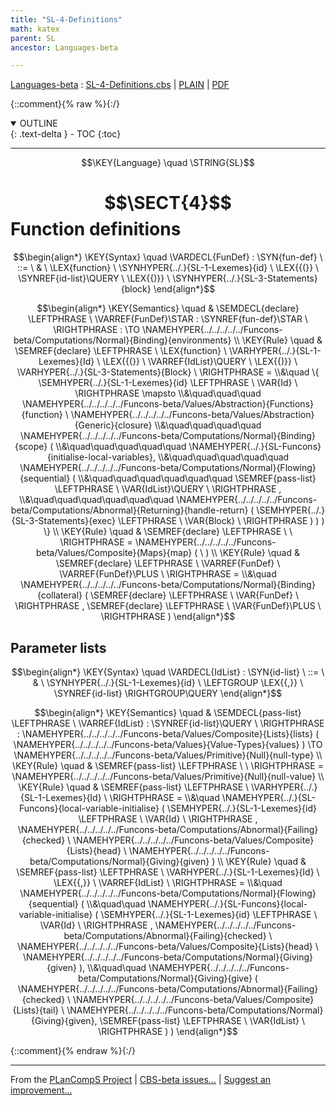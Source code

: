 ```yaml
---
title: "SL-4-Definitions"
math: katex
parent: SL
ancestor: Languages-beta

---
```

[Languages-beta] : [SL-4-Definitions.cbs] \| [PLAIN] \| [PDF]

{::comment}{% raw %}{:/}
<details open markdown="block">
  <summary>
    OUTLINE
  </summary>
  {: .text-delta }
- TOC
{:toc}
</details>


----

$$\KEY{Language} \quad \STRING{SL}$$

# $$\SECT{4}$$ Function definitions
           


$$\begin{align*}
  \KEY{Syntax} \quad
    \VARDECL{FunDef} : \SYN{fun-def}
      \ ::= \ & \
      \LEX{function} \ \SYNHYPER{../.}{SL-1-Lexemes}{id} \ \LEX{{(}} \ \SYNREF{id-list}\QUERY \ \LEX{{)}} \ \SYNHYPER{../.}{SL-3-Statements}{block}
\end{align*}$$

$$\begin{align*}
  \KEY{Semantics} \quad
  & \SEMDECL{declare} \LEFTPHRASE \ \VARREF{FunDef}\STAR : \SYNREF{fun-def}\STAR \ \RIGHTPHRASE  
    :  \TO \NAMEHYPER{../../../../../Funcons-beta/Computations/Normal}{Binding}{environments} 
\\
  \KEY{Rule} \quad
    & \SEMREF{declare} \LEFTPHRASE \
                            \LEX{function} \ \VARHYPER{../.}{SL-1-Lexemes}{Id} \ \LEX{{(}} \ \VARREF{IdList}\QUERY \ \LEX{{)}} \ \VARHYPER{../.}{SL-3-Statements}{Block} \
                          \RIGHTPHRASE  = \\&\quad
      \{ \SEMHYPER{../.}{SL-1-Lexemes}{id} \LEFTPHRASE \
                               \VAR{Id} \
                             \RIGHTPHRASE  \mapsto \\&\quad\quad\quad
           \NAMEHYPER{../../../../../Funcons-beta/Values/Abstraction}{Functions}{function} \ 
             \NAMEHYPER{../../../../../Funcons-beta/Values/Abstraction}{Generic}{closure} \\&\quad\quad\quad\quad 
               \NAMEHYPER{../../../../../Funcons-beta/Computations/Normal}{Binding}{scope}
                 ( \\&\quad\quad\quad\quad\quad \NAMEHYPER{../.}{SL-Funcons}{initialise-local-variables}, \\&\quad\quad\quad\quad\quad
                        \NAMEHYPER{../../../../../Funcons-beta/Computations/Normal}{Flowing}{sequential}
                         ( \\&\quad\quad\quad\quad\quad\quad \SEMREF{pass-list} \LEFTPHRASE \
                                                     \VAR{IdList}\QUERY \
                                                   \RIGHTPHRASE , \\&\quad\quad\quad\quad\quad\quad
                                \NAMEHYPER{../../../../../Funcons-beta/Computations/Abnormal}{Returning}{handle-return}
                                 (  \SEMHYPER{../.}{SL-3-Statements}{exec} \LEFTPHRASE \
                                                             \VAR{Block} \
                                                           \RIGHTPHRASE  ) ) ) \}
\\
  \KEY{Rule} \quad
    & \SEMREF{declare} \LEFTPHRASE \
                             \
                          \RIGHTPHRASE  = 
      \NAMEHYPER{../../../../../Funcons-beta/Values/Composite}{Maps}{map}
        (   \  )
\\
  \KEY{Rule} \quad
    & \SEMREF{declare} \LEFTPHRASE \
                            \VARREF{FunDef} \ \VARREF{FunDef}\PLUS \
                          \RIGHTPHRASE  = \\&\quad
      \NAMEHYPER{../../../../../Funcons-beta/Computations/Normal}{Binding}{collateral}
        (  \SEMREF{declare} \LEFTPHRASE \
                                    \VAR{FunDef} \
                                  \RIGHTPHRASE , 
               \SEMREF{declare} \LEFTPHRASE \
                                    \VAR{FunDef}\PLUS \
                                  \RIGHTPHRASE  )
\end{align*}$$

## Parameter lists
               


$$\begin{align*}
  \KEY{Syntax} \quad
    \VARDECL{IdList} : \SYN{id-list}
      \ ::= \ & \
      \SYNHYPER{../.}{SL-1-Lexemes}{id} \ \LEFTGROUP \LEX{{,}} \ \SYNREF{id-list} \RIGHTGROUP\QUERY
\end{align*}$$

$$\begin{align*}
  \KEY{Semantics} \quad
  & \SEMDECL{pass-list} \LEFTPHRASE \ \VARREF{IdList} : \SYNREF{id-list}\QUERY \ \RIGHTPHRASE  
    : \NAMEHYPER{../../../../../Funcons-beta/Values/Composite}{Lists}{lists}
        (  \NAMEHYPER{../../../../../Funcons-beta/Values}{Value-Types}{values} ) \TO \NAMEHYPER{../../../../../Funcons-beta/Values/Primitive}{Null}{null-type} 
\\
  \KEY{Rule} \quad
    & \SEMREF{pass-list} \LEFTPHRASE \
                             \
                          \RIGHTPHRASE  = 
      \NAMEHYPER{../../../../../Funcons-beta/Values/Primitive}{Null}{null-value}
\\
  \KEY{Rule} \quad
    & \SEMREF{pass-list} \LEFTPHRASE \
                            \VARHYPER{../.}{SL-1-Lexemes}{Id} \
                          \RIGHTPHRASE  = \\&\quad
      \NAMEHYPER{../.}{SL-Funcons}{local-variable-initialise}
        (  \SEMHYPER{../.}{SL-1-Lexemes}{id} \LEFTPHRASE \
                                    \VAR{Id} \
                                  \RIGHTPHRASE , 
               \NAMEHYPER{../../../../../Funcons-beta/Computations/Abnormal}{Failing}{checked} \ 
                \NAMEHYPER{../../../../../Funcons-beta/Values/Composite}{Lists}{head} \ 
                  \NAMEHYPER{../../../../../Funcons-beta/Computations/Normal}{Giving}{given} )
\\
  \KEY{Rule} \quad
    & \SEMREF{pass-list} \LEFTPHRASE \
                            \VARHYPER{../.}{SL-1-Lexemes}{Id} \ \LEX{{,}} \ \VARREF{IdList} \
                          \RIGHTPHRASE  = \\&\quad
      \NAMEHYPER{../../../../../Funcons-beta/Computations/Normal}{Flowing}{sequential}
        ( \\&\quad\quad \NAMEHYPER{../.}{SL-Funcons}{local-variable-initialise}
                (  \SEMHYPER{../.}{SL-1-Lexemes}{id} \LEFTPHRASE \
                                            \VAR{Id} \
                                          \RIGHTPHRASE , 
                       \NAMEHYPER{../../../../../Funcons-beta/Computations/Abnormal}{Failing}{checked} \ 
                        \NAMEHYPER{../../../../../Funcons-beta/Values/Composite}{Lists}{head} \ 
                          \NAMEHYPER{../../../../../Funcons-beta/Computations/Normal}{Giving}{given} ), \\&\quad\quad
               \NAMEHYPER{../../../../../Funcons-beta/Computations/Normal}{Giving}{give}
                (  \NAMEHYPER{../../../../../Funcons-beta/Computations/Abnormal}{Failing}{checked} \ 
                        \NAMEHYPER{../../../../../Funcons-beta/Values/Composite}{Lists}{tail} \ 
                          \NAMEHYPER{../../../../../Funcons-beta/Computations/Normal}{Giving}{given}, 
                       \SEMREF{pass-list} \LEFTPHRASE \
                                            \VAR{IdList} \
                                          \RIGHTPHRASE  ) )
\end{align*}$$



[Funcons-beta]: /CBS-beta/math/Funcons-beta
  "FUNCONS-BETA"
[Unstable-Funcons-beta]: /CBS-beta/math/Unstable-Funcons-beta
  "UNSTABLE-FUNCONS-BETA"
[Languages-beta]: /CBS-beta/math/Languages-beta
  "LANGUAGES-BETA"
[Unstable-Languages-beta]: /CBS-beta/math/Unstable-Languages-beta
  "UNSTABLE-LANGUAGES-BETA"
[CBS-beta]: /CBS-beta
  "CBS-BETA"
[SL-4-Definitions.cbs]: https://github.com/plancomps/CBS-beta/blob/math/Languages-beta/SL/SL-cbs/SL/SL-4-Definitions/SL-4-Definitions.cbs
  "CBS SOURCE FILE ON GITHUB"
[PLAIN]: /CBS-beta/docs/Languages-beta/SL/SL-cbs/SL/SL-4-Definitions
  "CBS SOURCE WEB PAGE"
 [PRETTY]: /CBS-beta/math/Languages-beta/SL/SL-cbs/SL/SL-4-Definitions
  "CBS-KATEX WEB PAGE"
[PDF]: https://github.com/plancomps/CBS-beta/blob/math/Languages-beta/SL/SL-cbs/SL/SL-4-Definitions/SL-4-Definitions.pdf
  "CBS-LATEX PDF FILE"
[PLanCompS Project]: https://plancomps.github.io
  "PROGRAMMING LANGUAGE COMPONENTS AND SPECIFICATIONS PROJECT HOME PAGE"
{::comment}{% endraw %}{:/}


____

From the [PLanCompS Project] | [CBS-beta issues...] | [Suggest an improvement...]

[CBS-beta issues...]: https://github.com/plancomps/CBS-beta/issues
  "CBS-BETA ISSUE REPORTS ON GITHUB"
[Suggest an improvement...]: mailto:plancomps@gmail.com?Subject=CBS-beta%20-%20comment&Body=Re%3A%20CBS-beta%20specification%20at%20SL/SL-4-Definitions/SL-4-Definitions.cbs%0A%0AComment/Query/Issue/Suggestion%3A%0A%0A%0ASignature%3A%0A
  "GENERATE AN EMAIL TEMPLATE"
